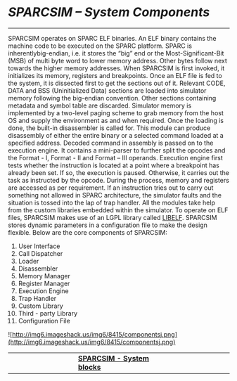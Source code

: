 # _SPARCSIM – System Components_ #

---


SPARCSIM operates on SPARC ELF binaries. An ELF binary contains the machine code to be executed on the SPARC platform. SPARC is inherentlybig-endian, i.e. it stores the “big” end or the Most-Significant-Bit (MSB) of multi byte word to lower memory address. Other bytes follow next towards the higher memory addresses. When SPARCSIM is first invoked, it initializes its memory, registers and breakpoints.  Once an ELF file is fed to the system, it is dissected first to get the sections out of it. Relevant CODE, DATA and BSS (Uninitialized Data) sections are loaded into simulator memory following the big-endian convention. Other sections containing metadata and symbol table are discarded. Simulator memory is implemented by a two-level paging scheme to grab memory from the host OS and supply the environment as and when required. Once the loading is done, the built-in disassembler is called for. This module can produce disassembly  of either the entire binary or a selected command loaded at a specified address. Decoded command in assembly is passed on to the execution engine. It contains a mini-parser to further split the opcodes and the Format - I, Format - II and Format – III operands. Execution engine first tests whether the instruction is
located at a point where a breakpoint has already been set. If so, the execution is paused. Otherwise, it carries out the task as instructed by the opcode. During the process, memory and registers are accessed as per requirement. If an instruction tries out to carry out something not allowed in SPARC architecture, the simulator faults and the situation is
tossed into the lap of trap handler. All the modules take help from the custom libraries embedded within the simulator. To operate on ELF files, SPARCSIM makes use of an LGPL library called [LIBELF](http://www.mr511.de/software/english.html). SPARCSIM stores dynamic parameters in a configuration file to make the design flexible.
Below are the core components of SPARCSIM:

  1. User Interface
  1. Call Dispatcher
  1. Loader
  1. Disassembler
  1. Memory Manager
  1. Register Manager
  1. Execution Engine
  1. Trap Handler
  1. Custom Library
  1. Third - party Library
  1. Configuration File

![http://img6.imageshack.us/img6/8415/componentsj.png](http://img6.imageshack.us/img6/8415/componentsj.png)

<table width='1200'>
<tr>
<td width='30%'></td>
<td width='40%'><b><u>SPARCSIM - System blocks</u></b></td>
<td width='30%'></td>
</tr>
</table>